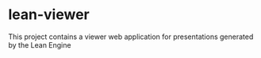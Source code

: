 # lean-viewer
This project contains a viewer web application for presentations generated by the Lean Engine
